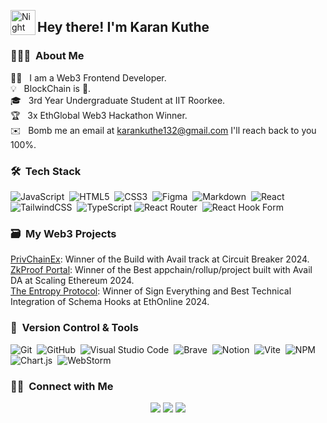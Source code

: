 
<img alt="Night Coding" src="./assets/Hand%20Wave.gif" width='40' align="left"/><h2 align="left">Hey there! I'm Karan Kuthe</h2>

<!-- ## 👋 &nbsp;Hey there! I'm Aditya Kanoi -->

### 👨🏻‍💻 &nbsp;About Me

👨‍💻 &nbsp; I am a Web3 Frontend Developer.\
💡 &nbsp; BlockChain is 💖.\
🎓 &nbsp; 3rd Year Undergraduate Student at IIT Roorkee.\
🏆 &nbsp; 3x EthGlobal Web3 Hackathon Winner.\
✉️ &nbsp; Bomb me an email at karankuthe132@gmail.com I'll reach back to you 100%.



### 🛠 &nbsp;Tech Stack

![JavaScript](https://img.shields.io/badge/javascript-%23323330.svg?style=for-the-badge&logo=javascript&logoColor=%23F7DF1E)&nbsp;
![HTML5](https://img.shields.io/badge/html5-%23E34F26.svg?style=for-the-badge&logo=html5&logoColor=white)&nbsp;
![CSS3](https://img.shields.io/badge/css3-%231572B6.svg?style=for-the-badge&logo=css3&logoColor=white)&nbsp;
![Figma](https://img.shields.io/badge/figma-%23F24E1E.svg?style=for-the-badge&logo=figma&logoColor=white)&nbsp;
![Markdown](https://img.shields.io/badge/markdown-%23000000.svg?style=for-the-badge&logo=markdown&logoColor=white)&nbsp;
![React](https://img.shields.io/badge/react-%2320232a.svg?style=for-the-badge&logo=react&logoColor=%2361DAFB)&nbsp;
![TailwindCSS](https://img.shields.io/badge/tailwindcss-%2338B2AC.svg?style=for-the-badge&logo=tailwind-css&logoColor=white)&nbsp;
![TypeScript](https://img.shields.io/badge/typescript-%23007ACC.svg?style=for-the-badge&logo=typescript&logoColor=white)
![React Router](https://img.shields.io/badge/React_Router-CA4245?style=for-the-badge&logo=react-router&logoColor=white)&nbsp;
![React Hook Form](https://img.shields.io/badge/React%20Hook%20Form-%23EC5990.svg?style=for-the-badge&logo=reacthookform&logoColor=white)&nbsp;



### 🗃 &nbsp;My Web3 Projects
 [PrivChainEx](https://ethglobal.com/showcase/privchainex-ohoh3): Winner of the Build with Avail track at Circuit Breaker 2024.\
 [ZkProof Portal](https://ethglobal.com/showcase/zkproof-portal-1jjg5): Winner of the Best appchain/rollup/project built with Avail DA at Scaling Ethereum 2024.\
 [The Entropy Protocol](https://ethglobal.com/showcase/the-entropy-protocol-dwa3d): Winner of Sign Everything and Best Technical Integration of Schema Hooks at EthOnline 2024.


### 🧰 &nbsp;Version Control & Tools 

![Git](https://img.shields.io/badge/git-%23F05033.svg?style=for-the-badge&logo=git&logoColor=white)&nbsp;
![GitHub](https://img.shields.io/badge/github-%23121011.svg?style=for-the-badge&logo=github&logoColor=white)&nbsp;
![Visual Studio Code](https://img.shields.io/badge/Visual%20Studio%20Code-0078d7.svg?style=for-the-badge&logo=visual-studio-code&logoColor=white)&nbsp;
![Brave](https://img.shields.io/badge/Brave-FB542B?style=for-the-badge&logo=Brave&logoColor=white)&nbsp;
![Notion](https://img.shields.io/badge/Notion-%23000000.svg?style=for-the-badge&logo=notion&logoColor=white)&nbsp;
![Vite](https://img.shields.io/badge/vite-%23646CFF.svg?style=for-the-badge&logo=vite&logoColor=white)&nbsp;
![NPM](https://img.shields.io/badge/NPM-%23CB3837.svg?style=for-the-badge&logo=npm&logoColor=white)&nbsp;
![Chart.js](https://img.shields.io/badge/chart.js-F5788D.svg?style=for-the-badge&logo=chart.js&logoColor=white)&nbsp;
![WebStorm](https://img.shields.io/badge/webstorm-143?style=for-the-badge&logo=webstorm&logoColor=white&color=black)


### 🤝🏻 &nbsp;Connect with Me

<p align="center">
<a href="https://www.linkedin.com/in/karan-kuthe-b1b9932a4/"><img src="https://img.shields.io/badge/-Karan%20Kuthe-0077B5?style=flat&logo=Linkedin&logoColor=white"/></a>
<a href="mailto:karankuthe132@gmail.com"><img src="https://img.shields.io/badge/-KaranKuthe-D14836?style=flat&logo=Gmail&logoColor=white"/></a>
<a href="https://www.instagram.com/karanz_uncapped/?next=%2F"><img src="https://img.shields.io/badge/-karanz_uncapped-E4405F?style=flat&logo=Instagram&logoColor=white"/></a>
</p>

